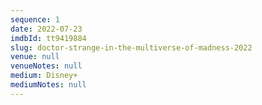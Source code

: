 ```yaml
---
sequence: 1
date: 2022-07-23
imdbId: tt9419884
slug: doctor-strange-in-the-multiverse-of-madness-2022
venue: null
venueNotes: null
medium: Disney+
mediumNotes: null
---
```


